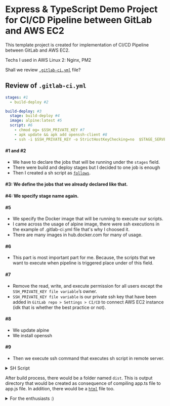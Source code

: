 # Express & TypeScript Demo Project for CI/CD Pipeline between GitLab and AWS EC2

This template project is created for implementation of CI/CD Pipeline between GitLab and AWS EC2.

Techs I used in AWS Linux 2: Nginx, PM2

Shall we review [`.gitlab-ci.yml`](./.gitlab-ci.yml) file?

## Review of `.gitlab-ci.yml`

```yml
stages: #1
  - build-deploy #2

build-deploy: #3
  stage: build-deploy #4
  image: alpine:latest #5
  script: #6
    - chmod og= $SSH_PRIVATE_KEY #7
    - apk update && apk add openssh-client #8
    - ssh -i $SSH_PRIVATE_KEY -o StrictHostKeyChecking=no  $STAGE_SERVER_USER@$STAGE_SERVER_IP "sh $CI_SCRIPT_PATH" #9
```
#### #1 and #2
- We have to declare the jobs that will be running under the `stages` field.
- There were build and deploy stages but I decided to one job is enough
- Then I created a sh script as [`follows`](#shScript).

#### #3: We define the jobs that we already declared like that.

#### #4: We specify stage name again.

#### #5
- We specify the Docker image that will be running to execute our scripts.
- I came across the usage of alpine image, there were ssh executions in the example of .gitlab-ci.yml file that's why I choosed it.
- There are many images in hub.docker.com for many of usage.

#### #6
- This part is most important part for me. Because, the scripts that we want to execute when pipeline is triggered place under of this field.

#### #7
- Remove the read, write, and execute permission for all users except the `SSH_PRIVATE_KEY file variable`’s owner.
- `SSH_PRIVATE_KEY file variable` is our private ssh key that have been added in `GitLab repo > Settings > CI/CD` to connect AWS EC2 instance (idk that is whether the best practice or not).

#### #8
- We update alpine
- We install openssh

#### #9
- Then we execute ssh command that executes sh script in remote server.

<details id="shScript">
  <summary>SH Script</summary>

#### If you use it, please consider to change paths :)
```sh
#! /bin/sh
# change directory as project folder
cd /home/user/your/project/path
# stop web server
sudo systemctl stop nginx
pm2 stop 0
# pull differences (https://stackoverflow.com/a/4565746/8935402)
ssh-agent bash -c 'ssh-add /home/user/ssh/path; git pull git@gitlab.com:your/gitlab-repo.git'
# install dependencies
npm i --production
# build project
npm run build
# start web server
sudo systemctl start nginx
pm2 start 0
```
</details>

After build process, there would be a folder named `dist`. This is output directory that would be created as consequence of compiling app.ts file to app.js file. In addition, there would be a [`html`](./index.html) file too.

<details>
  <summary>For the enthusiasts :)</summary>

#### If you use it, please consider to change paths :)
```sh
# NGINX INSTALL (https://www.nginx.com/blog/setting-up-nginx/#install-nginx)

# NGINX CONFIGURATION (https://dev.to/romainlanz/deploy-your-adonis-website-17ec)
# sudo vim /etc/nginx/conf.d/your-ipv4-dns.conf

# server {
  # listen 80 default_server;
  # listen [::]:80 default_server;

  # server_name your-ipv4-dns;

  # location / {
    # proxy_pass http://0.0.0.0:8080;
    # proxy_http_version 1.1;
    # proxy_set_header Connection "upgrade";
    # proxy_set_header Host $host;
    # proxy_set_header Upgrade $http_upgrade;
    # proxy_set_header X-Real-IP $remote_addr;
    # proxy_set_header X-Forwarded-For $proxy_add_x_forwarded_for;
  # }
# }
```
</details>
